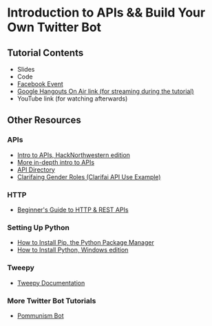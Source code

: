 # Introduction to APIs && Build Your Own Twitter Bot

## Tutorial Contents

- Slides
- Code
- [Facebook Event](https://www.facebook.com/events/293728037657127/)
- [Google Hangouts On Air link (for streaming during the tutorial)](https://plus.google.com/u/0/events/c6ifro34alt71m9rsidj0mki9k8)
- YouTube link (for watching afterwards)

## Other Resources

### APIs

- [Intro to APIs, HackNorthwestern edition](https://docs.google.com/presentation/d/1P-IyWwzWGGk53HE4K8B6v87sSQ-QP_OscEqcQx0nUv4/edit#slide=id.p)
- [More in-depth intro to APIs](https://zapier.com/learn/apis/)
- [API Directory](http://www.programmableweb.com/apis/directory)
- [Clarifaing Gender Roles (Clarifai API Use Example)](https://github.com/alainakafkes/clarifaing-gender-roles)

### HTTP

- [Beginner's Guide to HTTP & REST APIs](https://gist.github.com/garciadanny/6896044)

### Setting Up Python

- [How to Install Pip, the Python Package Manager](https://pip.pypa.io/en/stable/installing/)
- [How to Install Python, Windows edition](https://www.python.org/downloads/windows/)

### Tweepy

- [Tweepy Documentation](http://docs.tweepy.org/en/v3.5.0/)

### More Twitter Bot Tutorials

- [Pommunism Bot](https://github.com/alainakafkes/pommunism)
